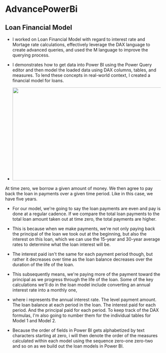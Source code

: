 # AdvancePowerBi

## Loan Financial Model
 
- I worked on  Loan Financial Model with regard to interest rate and Mortage rate calculations, effectively leverage the DAX language to create advanced queries, and used the M language to improve the querying process.
 
- I demonstrates how to get data into Power BI using the Power Query editor and then model the loaded data using DAX columns, tables, and measures. To lend these concepts in real-world context, I created a financial model for loans.
- <img src="https://user-images.githubusercontent.com/56441231/200066043-5a915600-fb8f-48c1-9354-40c78ba90dcd.png" width="600" height="300" />
   
 At time zero, we borrow a given amount of money. We then agree to pay back the loan in payments over a given time period. Like in this case, we have five years.
    
- For our model, we're going to say the loan payments are even and pay is done at a regular cadence. If we compare the total loan payments to the total loan amount taken out at time zero, the total payments are higher. 
    
- This is because when we make payments, we're not only paying back the principal of the loan we took out at the beginning, but also the interest on this loan, which we can use the 15-year and 30-year average rates to determine what the loan interest will be.

- The interest paid isn't the same for each payment period though, but rather it decreases over time as the loan balance decreases over the duration of the life of the loan. 

- This subsequently means, we're paying more of the payment toward the principal as we progress through the life of the loan. Some of the key calculations we'll do in the loan model include converting an annual interest rate into a monthly one, 

- where i represents the annual interest rate. The level payment amount. The loan balance at each period in the loan. The interest paid for each period. And the principal paid for each period. To keep track of the DAX formulas, I'm also going to number them for the individual tables for Model 1 and Model 2.

- Because the order of fields in Power BI gets alphabetized by text characters starting at zero, i will  then denote the order of the measures calculated within each model using the sequence zero-one zero-two and so on as we build out the loan models in Power BI.






